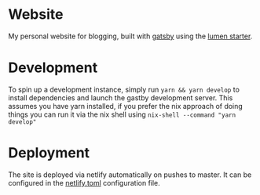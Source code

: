# Website

My personal website for blogging, built with [gatsby](https://www.gatsbyjs.org/) using the [lumen starter](https://www.gatsbyjs.org/starters/alxshelepenok/gatsby-starter-lumen/).

# Development

To spin up a development instance, simply run `yarn && yarn develop` to install dependencies and launch the gastby development server. This assumes you have yarn installed, if you prefer the nix approach of doing things you can run it via the nix shell using `nix-shell --command "yarn develop"`

# Deployment

The site is deployed via netlify automatically on pushes to master. It can be configured in the [netlify.toml](./netlify.toml) configuration file.

